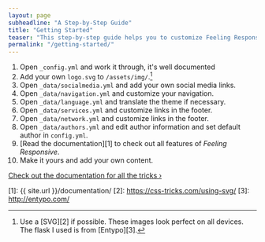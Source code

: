 ```yaml
---
layout: page
subheadline: "A Step-by-Step Guide"
title: "Getting Started"
teaser: "This step-by-step guide helps you to customize Feeling Responsive to your needs."
permalink: "/getting-started/"
---
```

1. Open `_config.yml` and work it through, it's well documented
2. Add your own `logo.svg` to `/assets/img/`.[^1]
3. Open `_data/socialmedia.yml` and add your own social media links.
4. Open `_data/navigation.yml` and customize your navigation.
5. Open `_data/language.yml` and translate the theme if necessary.
6. Open `_data/services.yml` and customize links in the footer.
7. Open `_data/network.yml` and customize links in the footer.
8. Open `_data/authors.yml` and edit author information and set default author in `config.yml`.
9. [Read the documentation][1] to check out all features of *Feeling Responsive*.
10. Make it yours and add your own content.

<a class="radius button small" href="{{ site.url }}/documentation/">Check out the documentation for all the tricks ›</a>







 [^1]: Use a [SVG][2] if possible. These images look perfect on all devices. The flask I used is from [Entypo][3].


 [1]: {{ site.url }}/documentation/
 [2]: https://css-tricks.com/using-svg/
 [3]: http://entypo.com/